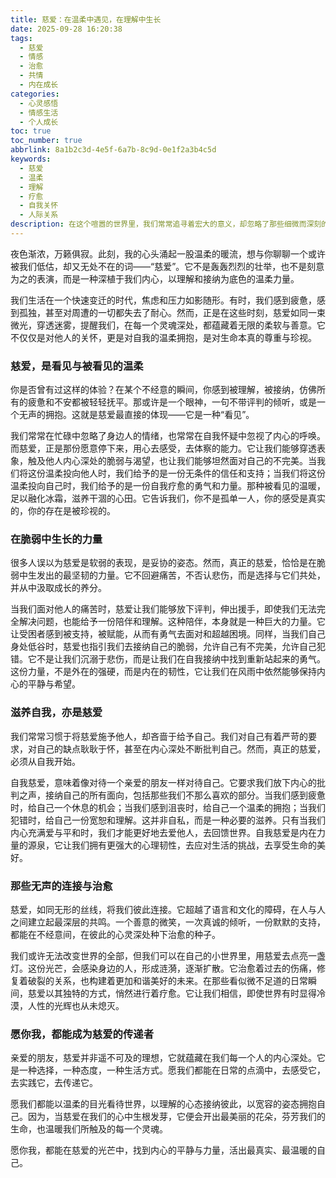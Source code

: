 ```yaml
---
title: 慈爱：在温柔中遇见，在理解中生长
date: 2025-09-28 16:20:38
tags:
  - 慈爱
  - 情感
  - 治愈
  - 共情
  - 内在成长
categories:
  - 心灵感悟
  - 情感生活
  - 个人成长
toc: true
toc_number: true
abbrlink: 8a1b2c3d-4e5f-6a7b-8c9d-0e1f2a3b4c5d
keywords:
  - 慈爱
  - 温柔
  - 理解
  - 疗愈
  - 自我关怀
  - 人际关系
description: 在这个喧嚣的世界里，我们常常追寻着宏大的意义，却忽略了那些细微而深刻的“慈爱”。它不是遥不可及的圣光，而是我们内心深处最柔软、最坚韧的力量。本文将带你走进慈爱的世界，感受它如何滋养我们的灵魂，连接彼此的心灵，并在脆弱中孕育出真正的力量。
---
```


夜色渐浓，万籁俱寂。此刻，我的心头涌起一股温柔的暖流，想与你聊聊一个或许被我们低估，却又无处不在的词——“慈爱”。它不是轰轰烈烈的壮举，也不是刻意为之的表演，而是一种深植于我们内心，以理解和接纳为底色的温柔力量。

我们生活在一个快速变迁的时代，焦虑和压力如影随形。有时，我们感到疲惫，感到孤独，甚至对周遭的一切都失去了耐心。然而，正是在这些时刻，慈爱如同一束微光，穿透迷雾，提醒我们，在每一个灵魂深处，都蕴藏着无限的柔软与善意。它不仅仅是对他人的关怀，更是对自我的温柔拥抱，是对生命本真的尊重与珍视。

### 慈爱，是看见与被看见的温柔

你是否曾有过这样的体验？在某个不经意的瞬间，你感到被理解，被接纳，仿佛所有的疲惫和不安都被轻轻抚平。那或许是一个眼神，一句不带评判的倾听，或是一个无声的拥抱。这就是慈爱最直接的体现——它是一种“看见”。

我们常常在忙碌中忽略了身边人的情绪，也常常在自我怀疑中忽视了内心的呼唤。而慈爱，正是那份愿意停下来，用心去感受，去体察的能力。它让我们能够穿透表象，触及他人内心深处的脆弱与渴望，也让我们能够坦然面对自己的不完美。当我们将这份温柔投向他人时，我们给予的是一份无条件的信任和支持；当我们将这份温柔投向自己时，我们给予的是一份自我疗愈的勇气和力量。那种被看见的温暖，足以融化冰霜，滋养干涸的心田。它告诉我们，你不是孤单一人，你的感受是真实的，你的存在是被珍视的。

### 在脆弱中生长的力量

很多人误以为慈爱是软弱的表现，是妥协的姿态。然而，真正的慈爱，恰恰是在脆弱中生发出的最坚韧的力量。它不回避痛苦，不否认悲伤，而是选择与它们共处，并从中汲取成长的养分。

当我们面对他人的痛苦时，慈爱让我们能够放下评判，伸出援手，即使我们无法完全解决问题，也能给予一份陪伴和理解。这种陪伴，本身就是一种巨大的力量。它让受困者感到被支持，被赋能，从而有勇气去面对和超越困境。同样，当我们自己身处低谷时，慈爱也指引我们去接纳自己的脆弱，允许自己有不完美，允许自己犯错。它不是让我们沉溺于悲伤，而是让我们在自我接纳中找到重新站起来的勇气。这份力量，不是外在的强硬，而是内在的韧性，它让我们在风雨中依然能够保持内心的平静与希望。

### 滋养自我，亦是慈爱

我们常常习惯于将慈爱施予他人，却吝啬于给予自己。我们对自己有着严苛的要求，对自己的缺点耿耿于怀，甚至在内心深处不断批判自己。然而，真正的慈爱，必须从自我开始。

自我慈爱，意味着像对待一个亲爱的朋友一样对待自己。它要求我们放下内心的批判之声，接纳自己的所有面向，包括那些我们不那么喜欢的部分。当我们感到疲惫时，给自己一个休息的机会；当我们感到沮丧时，给自己一个温柔的拥抱；当我们犯错时，给自己一份宽恕和理解。这并非自私，而是一种必要的滋养。只有当我们内心充满爱与平和时，我们才能更好地去爱他人，去回馈世界。自我慈爱是内在力量的源泉，它让我们拥有更强大的心理韧性，去应对生活的挑战，去享受生命的美好。

### 那些无声的连接与治愈

慈爱，如同无形的丝线，将我们彼此连接。它超越了语言和文化的障碍，在人与人之间建立起最深层的共鸣。一个善意的微笑，一次真诚的倾听，一份默默的支持，都能在不经意间，在彼此的心灵深处种下治愈的种子。

我们或许无法改变世界的全部，但我们可以在自己的小世界里，用慈爱去点亮一盏灯。这份光芒，会感染身边的人，形成涟漪，逐渐扩散。它治愈着过去的伤痛，修复着破裂的关系，也构建着更加和谐美好的未来。在那些看似微不足道的日常瞬间，慈爱以其独特的方式，悄然进行着疗愈。它让我们相信，即使世界有时显得冷漠，人性的光辉也从未熄灭。

### 愿你我，都能成为慈爱的传递者

亲爱的朋友，慈爱并非遥不可及的理想，它就蕴藏在我们每一个人的内心深处。它是一种选择，一种态度，一种生活方式。愿我们都能在日常的点滴中，去感受它，去实践它，去传递它。

愿我们都能以温柔的目光看待世界，以理解的心态接纳彼此，以宽容的姿态拥抱自己。因为，当慈爱在我们的心中生根发芽，它便会开出最美丽的花朵，芬芳我们的生命，也温暖我们所触及的每一个灵魂。

愿你我，都能在慈爱的光芒中，找到内心的平静与力量，活出最真实、最温暖的自己。